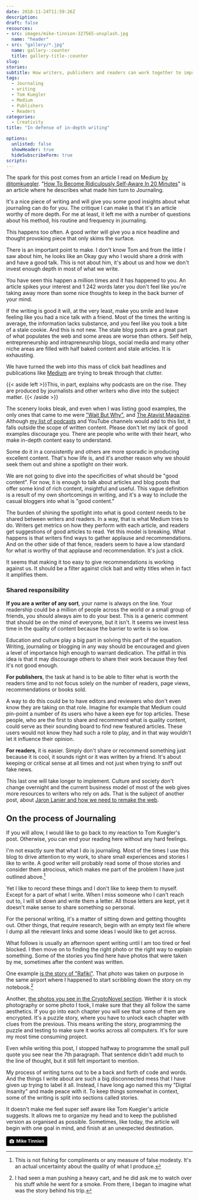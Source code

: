 ```yaml
---
date: 2018-11-24T11:59:26Z
description: 
draft: false
resources: 
- src: images/mike-tinnion-327565-unsplash.jpg
  name: "header"
- src: "gallery/*.jpg"
  name: gallery-:counter
  title: gallery-title-:counter
slug:
stories:
subtitle: How writers, publishers and readers can work together to improve the web
tags: 
  - Journaling
  - writing
  - Tom Kuegler
  - Medium
  - Publishers
  - Readers
categories: 
  - Creativity
title: "In defense of in-depth writing"

options:
  unlisted: false
  showHeader: true
  hideSubscribeForm: true
scripts:
---
```


The spark for this post comes from an article I read on Medium [by @tomkuegler](https://medium.com/@tomkuegler). "[How To Become Ridiculously Self-Aware In 20 Minutes](https://medium.com/the-mission/how-to-become-more-self-aware-in-under-20-minutes-968268c53ffd)" is an article where he describes what made him turn to Journaling.

It's a nice piece of writing and will give you some good insights about what journaling can do for you. The critique I can make is that it's an article worthy of more depth. For me at least, it left me with a number of questions about his method, his routine and frequency in journaling.

This happens too often. A good writer will give you a nice headline and thought provoking piece that only skims the surface.

There is an important point to make. I don't know Tom and from the little I saw about him, he looks like an Okay guy who I would share a drink with and have a good talk. This is not about him, it's about us and how we don't invest enough depth in most of what we write.

You have seen this happen a million times and it has happened to you. An article spikes your interest and 1 242 words later you don't feel like you're taking away more than some nice thoughts to keep in the back burner of your mind.

If the writing is good it will, at the very least, make you smile and leave feeling like you had a nice talk with a friend. Most of the times the writing is average, the information lacks substance, and you feel like you took a bite of a stale cookie. And this is not new. The stale blog posts are a great part of what populates the web and some areas are worse than others. Self help, entrepreneurship and intrapreneurship blogs, social media and many other niche areas are filled with half baked content and stale articles. It is exhausting.

We have turned the web into this mass of click bait headlines and publications like [Medium](https://medium.com/) are trying to break through that clutter. 

{{< aside left >}}This, in part, explains why podcasts are on the rise. They are produced by journalists and other writers who dive into the subject matter. {{< /aside >}}

The scenery looks bleak, and even when I was listing good examples, the only ones that came to me were  ["Wait But Why"](https://waitbutwhy.com/), and [The Atavist Magazine](https://magazine.atavist.com). Although [my list of podcasts](/post/podcasts/) and YouTube channels would add to this list, it falls outside the scope of written content. Please don't let my lack of good examples discourage you. There are people who write with their heart, who make in-depth content easy to understand.

Some do it in a consistently and others are more sporadic in producing excellent content. That's how life is, and it's another reason why we should seek them out and shine a spotlight on their work. 

We are not going to dive into the specificities of what should be "good content". For now, it is enough to talk about articles and blog posts that offer some kind of rich content, insightful and useful. This vague definition is a result of my own shortcomings in writing, and it's a way to include the casual bloggers into what is "good content."

The burden of shining the spotlight into what is good content needs to be shared between writers and readers. In a way, that is what Medium tries to do. Writers get metrics on how they perform with each article, and readers get suggestions of good articles to read. Yet this model is breaking. What happens is that writers find ways to gather applause and recommendations. And on the other side of that fence, readers seem to have a low standard for what is worthy of that applause and recommendation. It's just a click. 

It seems that making it too easy to give recommendations is working against us. It should be a filter against click bait and witty titles when in fact it amplifies them.

### Shared responsibility 

**If you are a writer of any sort**, your name is always on the line. Your readership could be a million of people across the world or a small group of friends, you should always aim to do your best. This is a generic comment that should be on the mind of everyone, but it isn't. It seems we invest less time in the quality of content because the barrier to write is so low.

Education and culture play a big part in solving this part of the equation. Writing, journaling or blogging in any way should be encouraged and given a level of importance high enough to warrant dedication. The pitfall in this idea is that it may discourage others to share their work because they feel it's not good enough.

**For publishers**, the task at hand is to be able to filter what is worth the readers time and to not focus solely on the number of readers, page views, recommendations or books sold.

A way to do this could be to have editors and reviewers who don't even know they are taking on that role. Imagine for example that Medium could pin-point a number of its users who have a keen eye for top articles. These people, who are the first to share and recommend what is quality content, could serve as their sounding board to find new featured articles. These users would not know they had such a role to play, and in that way wouldn't let it influence their opinion.

**For readers**, it is easier. Simply don't share or recommend something just because it is cool, it sounds right or it was written by a friend. It's about keeping or critical sense at all times and not just when trying to sniff out fake news.

This last one will take longer to implement. Culture and society don't change overnight and the current business model of most of the web gives more resources to writers who rely on ads. That is the subject of another post, about [Jaron Lanier and how we need to remake the web](/post/how-we-need-to-remake-the-internet/).

## On the process of Journaling

If you will allow, I would like to go back to my reaction to Tom Kuegler's post. Otherwise, you can end your reading here without any hard feelings.

I'm not exactly sure that what I do is journaling. Most of the times I use this blog to drive attention to my work, to share small experiences and stories I like to write. A good writer will probably read some of those stories and consider them atrocious, which makes me part of the problem I have just outlined above.[^1]

Yet I like to record these things and I don't like to keep them to myself. Except for a part of what I write. When I miss someone who I can't reach out to, I will sit down and write them a letter. All those letters are kept, yet it doesn't make sense to share something so personal. 

For the personal writing, it's a matter of sitting down and getting thoughts out. Other things, that require research, begin with an empty text file where I dump all the relevant links and some ideas I would like to get across.

What follows is usually an afternoon spent writing until I am too tired or feel blocked. I then move on to finding the right photo or the right way to explain something. Some of the stories you find here have photos that were taken by me, sometimes after the content was written. 

One example [is the story of "Rafiki"](/post/rafiki/). That photo was taken on purpose in the same airport where I happened to start scribbling down the story on my notebook.[^2]

Another, [the photos you see in the CryptoNovel section](/story/crypto/). Wether it is stock photography or some photo I took, I make sure that they all follow the same aesthetics. If you go into each chapter you will see that some of them are encrypted. It's a puzzle story, where you have to unlock each chapter with clues from the previous. This means writing the story, programming the puzzle and testing to make sure it works across all computers. It's for sure my most time consuming project.

Even while writing this post, I stopped halfway to programme the small pull quote you see near the 7th paragraph. That sentence didn't add much to the line of thought, but it still felt important to mention.

My process of writing turns out to be a back and forth of code and words. And the things I write about are such a big disconnected mess that I have given up trying to label it all. Instead, I have long ago named this my "Digital Insanity" and made peace with it. To keep things somewhat in context, some of the writing is split into sections called stories.

It doesn't make me feel super self aware like Tom Kuegler's article suggests. It allows me to organize my head and to keep the published version as organised as possible. Sometimes, like today, the article will begin with one goal in mind, and finish at an unexpected destination.

[^1]: This is not fishing for compliments or any measure of false modesty. It's an actual uncertainty about the quality of what I produce.
[^2]: I had seen a man pushing a heavy cart, and he did ask me to watch over his stuff while he went for a smoke. From there, I began to imagine what was the story behind his trip.

<a style="background-color:black;color:white;text-decoration:none;padding:4px 6px;font-family:-apple-system, BlinkMacSystemFont, &quot;San Francisco&quot;, &quot;Helvetica Neue&quot;, Helvetica, Ubuntu, Roboto, Noto, &quot;Segoe UI&quot;, Arial, sans-serif;font-size:12px;font-weight:bold;line-height:1.2;display:inline-block;border-radius:3px" href="https://unsplash.com/@m15ky?utm_medium=referral&amp;utm_campaign=photographer-credit&amp;utm_content=creditBadge" target="_blank" rel="noopener noreferrer" title="Download free do whatever you want high-resolution photos from Mike Tinnion"><span style="display:inline-block;padding:2px 3px"><svg xmlns="http://www.w3.org/2000/svg" style="height:12px;width:auto;position:relative;vertical-align:middle;top:-1px;fill:white" viewBox="0 0 32 32"><title>unsplash-logo</title><path d="M20.8 18.1c0 2.7-2.2 4.8-4.8 4.8s-4.8-2.1-4.8-4.8c0-2.7 2.2-4.8 4.8-4.8 2.7.1 4.8 2.2 4.8 4.8zm11.2-7.4v14.9c0 2.3-1.9 4.3-4.3 4.3h-23.4c-2.4 0-4.3-1.9-4.3-4.3v-15c0-2.3 1.9-4.3 4.3-4.3h3.7l.8-2.3c.4-1.1 1.7-2 2.9-2h8.6c1.2 0 2.5.9 2.9 2l.8 2.4h3.7c2.4 0 4.3 1.9 4.3 4.3zm-8.6 7.5c0-4.1-3.3-7.5-7.5-7.5-4.1 0-7.5 3.4-7.5 7.5s3.3 7.5 7.5 7.5c4.2-.1 7.5-3.4 7.5-7.5z"></path></svg></span><span style="display:inline-block;padding:2px 3px">Mike Tinnion</span></a>

